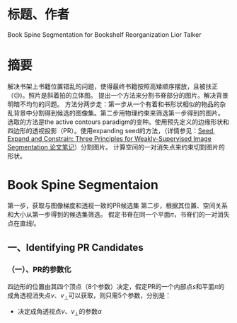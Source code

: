 # 标题、作者
Book Spine Segmentation for Bookshelf Reorganization
Lior Talker

# 摘要
解决书架上书籍位置错乱的问题，使得最终书籍按照高矮顺序摆放，且被扶正（:disappointed_relieved:)。照片是斜着拍的立体图。
提出一个方法来分割书脊部分的图片。解决背景明暗不均匀的问题。
方法分两步走：第一步从一个有着和书形状相似的物品的杂乱背景中分割得到候选的图像集。第二步用物理约束来筛选第一步得到的图片。
选取的方法是the active contours paradigm的变种。使用预先定义的边缘形状和四边形的透视投影（PR）。使用expanding seed的方法，（详情参见：[Seed, Expand and Constrain: Three Principles for Weakly-Supervised Image Segmentation 论文笔记](https://blog.csdn.net/zjc8888888888/article/details/80641063)）分割图片。
计算空间的一对消失点来约束切割图片的形状。

# Book Spine Segmentaion
第一步，获取与图像梯度和透视一致的PR候选集
第二步，根据其位置、空间关系和大小从第一步得到的候选集筛选。
假定书脊在同一个平面$\pi$，书脊们的一对消失点在直线$l$。
## 一、Identifying PR Candidates
### （一）、PR的参数化
四边形的位置由其四个顶点（8个参数）决定，假定PR的一个内部点$s$和平面$\pi$的成角透视消失点$v$、$v_\bot$可以获取，则只需5个参数，分别是：
- 决定成角透视点$v$、$v_\bot$的参数$\alpha$

